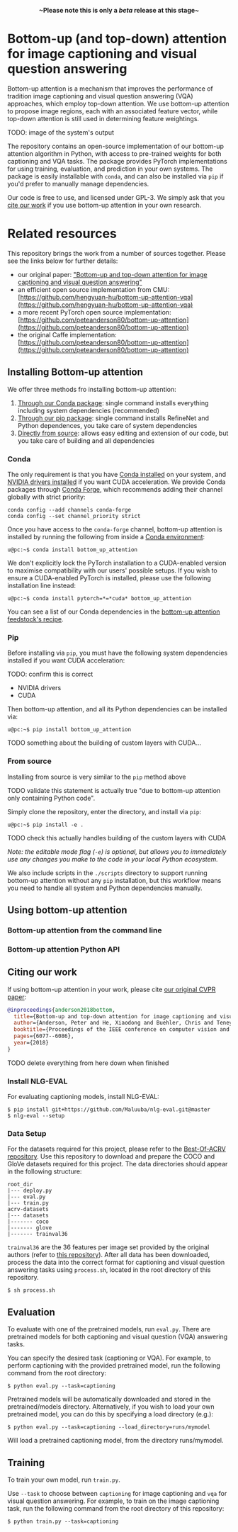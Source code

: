 <p align=center><strong>~Please note this is only a <em>beta</em> release at this stage~</strong></p>

# Bottom-up (and top-down) attention for image captioning and visual question answering

Bottom-up attention is a mechanism that improves the performance of tradition image captioning and visual question answering (VQA) approaches, which employ top-down attention. We use bottom-up attention to propose image regions, each with an associated feature vector, while top-down attention is still used in determining feature weightings.

TODO: image of the system's output

The repository contains an open-source implementation of our bottom-up attention algorithm in Python, with access to pre-trained weights for both captioning and VQA tasks. The package provides PyTorch implementations for using training, evaluation, and prediction in your own systems. The package is easily installable with `conda`, and can also be installed via `pip` if you'd prefer to manually manage dependencies.

Our code is free to use, and licensed under GPL-3. We simply ask that you [cite our work](#citing-our-work) if you use bottom-up attention in your own research.

# Related resources

This repository brings the work from a number of sources together. Please see the links below for further details:

- our original paper: ["Bottom-up and top-down attention for image captioning and visual question answering"](#citing-our-work)
- an efficient open source implementation from CMU: [https://github.com/hengyuan-hu/bottom-up-attention-vqa](https://github.com/hengyuan-hu/bottom-up-attention-vqa)
- a more recent PyTorch open source implementation: [https://github.com/peteanderson80/bottom-up-attention](https://github.com/peteanderson80/bottom-up-attention)
- the original Caffe implementation: [https://github.com/peteanderson80/bottom-up-attention](https://github.com/peteanderson80/bottom-up-attention)

## Installing Bottom-up attention

We offer three methods fro installing bottom-up attention:

1. [Through our Conda package](#conda): single command installs everything including system dependencies (recommended)
2. [Through our pip package](#pip): single command installs RefineNet and Python dependences, you take care of system dependencies
3. [Directly from source](#from-source): allows easy editing and extension of our code, but you take care of building and all dependencies

### Conda

The only requirement is that you have [Conda installed](https://conda.io/projects/conda/en/latest/user-guide/install/index.html) on your system, and [NVIDIA drivers installed](https://developer.nvidia.com/cuda-downloads?target_os=Linux&target_arch=x86_64&=Ubuntu&target_version=20.04&target_type=deb_network) if you want CUDA acceleration. We provide Conda packages through [Conda Forge](https://conda-forge.org/), which recommends adding their channel globally with strict priority:

```
conda config --add channels conda-forge
conda config --set channel_priority strict
```

Once you have access to the `conda-forge` channel, bottom-up attention is installed by running the following from inside a [Conda environment](https://conda.io/projects/conda/en/latest/user-guide/tasks/manage-environments.html):

```
u@pc:~$ conda install bottom_up_attention
```

We don't explicitly lock the PyTorch installation to a CUDA-enabled version to maximise compatibility with our users' possible setups. If you wish to ensure a CUDA-enabled PyTorch is installed, please use the following installation line instead:

```
u@pc:~$ conda install pytorch=*=*cuda* bottom_up_attention
```

You can see a list of our Conda dependencies in the [bottom-up attention feedstock's recipe](https://github.com/conda-forge/bottom_up_attention-feedstock/blob/master/recipe/meta.yaml).

### Pip

Before installing via `pip`, you must have the following system dependencies installed if you want CUDA acceleration:

TODO: confirm this is correct

- NVIDIA drivers
- CUDA

Then bottom-up attention, and all its Python dependencies can be installed via:

```
u@pc:~$ pip install bottom_up_attention
```

TODO something about the building of custom layers with CUDA...

### From source

Installing from source is very similar to the `pip` method above

TODO validate this statement is actually true "due to bottom-up attention only containing Python code".

Simply clone the repository, enter the directory, and install via `pip`:

```
u@pc:~$ pip install -e .
```

TODO check this actually handles building of the custom layers with CUDA

_Note: the editable mode flag (`-e`) is optional, but allows you to immediately use any changes you make to the code in your local Python ecosystem._

We also include scripts in the `./scripts` directory to support running bottom-up attention without any `pip` installation, but this workflow means you need to handle all system and Python dependencies manually.

## Using bottom-up attention

### Bottom-up attention from the command line

### Bottom-up attention Python API

## Citing our work

If using bottom-up attention in your work, please cite [our original CVPR paper](https://openaccess.thecvf.com/content_cvpr_2018/CameraReady/1163.pdf):

```bibtex
@inproceedings{anderson2018bottom,
  title={Bottom-up and top-down attention for image captioning and visual question answering},
  author={Anderson, Peter and He, Xiaodong and Buehler, Chris and Teney, Damien and Johnson, Mark and Gould, Stephen and Zhang, Lei},
  booktitle={Proceedings of the IEEE conference on computer vision and pattern recognition},
  pages={6077--6086},
  year={2018}
}
```

TODO delete everything from here down when finished

### Install NLG-EVAL

For evaluating captioning models, install NLG-EVAL:

```
$ pip install git+https://github.com/Maluuba/nlg-eval.git@master
$ nlg-eval --setup
```

### Data Setup

For the datasets required for this project, please refer to the [Best-Of-ACRV repository](https://github.com/best-of-acrv/acrv-datasets).
Use this repository to download and prepare the COCO and GloVe datasets required for this project.
The data directories should appear in the following structure:

```
root_dir
|--- deploy.py
|--- eval.py
|--- train.py
acrv-datasets
|--- datasets
|------- coco
|------- glove
|------- trainval36
```

`trainval36` are the 36 features per image set provided by the original authors (refer to [this repository](https://github.com/peteanderson80/bottom-up-attention)).
After all data has been downloaded, process the data into the correct format for captioning and visual question answering tasks
using `process.sh`, located in the root directory of this repository.

```
$ sh process.sh
```

## Evaluation

To evaluate with one of the pretrained models, run `eval.py`. There are pretrained models for both captioning and
visual question (VQA) answering tasks.

You can specify the desired task (captioning or VQA). For example, to perform captioning with the provided pretrained model,
run the following command from the root directory:

```
$ python eval.py --task=captioning
```

Pretrained models will be automatically downloaded and stored in the pretrained/models directory. Alternatively, if you wish to load your own pretrained model, you can do this by specifying a load directory (e.g.):

```
$ python eval.py --task=captioning --load_directory=runs/mymodel
```

Will load a pretrained captioning model, from the directory runs/mymodel.

## Training

To train your own model, run `train.py`.

Use `--task` to choose between `captioning` for image captioning and `vqa` for visual question answering.
For example, to train on the image captioning task, run the following command from the root directory of this repository:

```
$ python train.py --task=captioning
```
